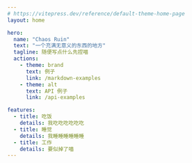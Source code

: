 ```yaml
---
# https://vitepress.dev/reference/default-theme-home-page
layout: home

hero:
  name: "Chaos Ruin"
  text: "一个充满无意义的东西的地方"
  tagline: 随便写点什么先捏喵
  actions:
    - theme: brand
      text: 例子
      link: /markdown-examples
    - theme: alt
      text: API 例子
      link: /api-examples

features:
  - title: 吃饭
    details: 我吃吃吃吃吃吃
  - title: 睡觉
    details: 我睡睡睡睡睡睡
  - title: 工作
    details: 要似掉了喵
---
```


